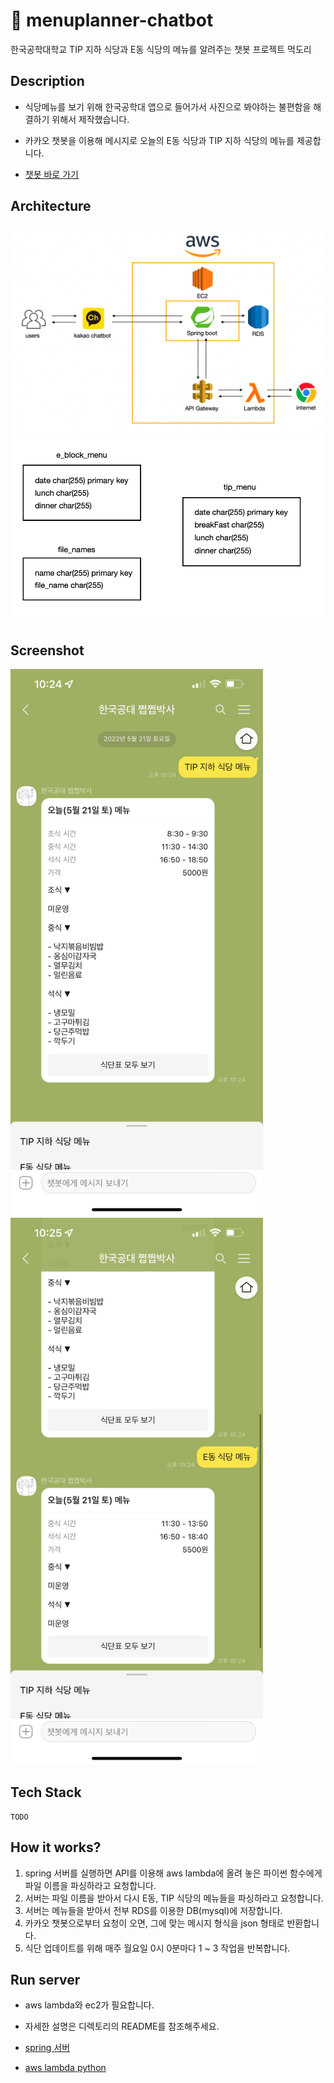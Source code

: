 # 🍚 menuplanner-chatbot
한국공학대학교 TIP 지하 식당과 E동 식당의 메뉴를 알려주는 챗봇 프로젝트 먹도리

## Description
- 식당메뉴를 보기 위해 한국공학대 앱으로 들어가서 사진으로 봐야하는 불편함을 해결하기 위해서 제작했습니다.
- 카카오 챗봇을 이용해 메시지로 오늘의 E동 식당과 TIP 지하 식당의 메뉴를 제공합니다.

- [챗봇 바로 가기](https://pf.kakao.com/_hwWLb)

## Architecture
<img src="./images/architecture.png">
<img src="./images/database_architecture.png">

## Screenshot
<div>
  <img height=875 src="./images/tip.png">
  <img height=875 src="./images/eblock.png">
</div>

## Tech Stack
```
TODO
```
## How it works?

1. spring 서버를 실행하면 API를 이용해 aws lambda에 올려 놓은 파이썬 함수에게 파일 이름을 파싱하라고 요청합니다.
2. 서버는 파일 이름을 받아서 다시 E동, TIP 식당의 메뉴들을 파싱하라고 요청합니다.
3. 서버는 메뉴들을 받아서 전부 RDS를 이용한 DB(mysql)에 저장합니다.
4. 카카오 챗봇으로부터 요청이 오면, 그에 맞는 메시지 형식을 json 형태로 반환합니다.
5. 식단 업데이트를 위해 매주 월요일 0시 0분마다 1 ~ 3 작업을 반복합니다.

## Run server

- aws lambda와 ec2가 필요합니다.
- 자세한 설명은 디렉토리의 README를 참조해주세요.

- [spring 서버](https://github.com/somewheregreeny/menuplanner-chatbot/tree/main/menuplanner-chatbot-api)
- [aws lambda python](https://github.com/somewheregreeny/menuplanner-chatbot/tree/main/aws-rambda-python)
